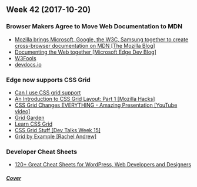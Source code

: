 Week 42 (2017-10-20)
---

### Browser Makers Agree to Move Web Documentation to MDN
- [Mozilla brings Microsoft, Google, the W3C, Samsung together to create cross-browser documentation on MDN [The Mozilla Blog]](https://blog.mozilla.org/blog/2017/10/18/mozilla-brings-microsoft-google-w3c-samsung-together-create-cross-browser-documentation-mdn/)
- [Documenting the Web together [Microsoft Edge Dev Blog]](https://blogs.windows.com/msedgedev/2017/10/18/documenting-web-together-mdn-web-docs/)
- [W3Fools](http://www.w3fools.com/)
- [devdocs.io](http://devdocs.io/)

### Edge now supports CSS Grid
- [Can I use CSS grid support](http://caniuse.com/#feat=css-grid)
- [An Introduction to CSS Grid Layout: Part 1 [Mozilla Hacks]](https://hacks.mozilla.org/2017/10/an-introduction-to-css-grid-layout-part-1/)
- [CSS Grid Changes EVERYTHING - Amazing Presentation [YouTube video]](https://youtu.be/7kVeCqQCxlk)
- [Grid Garden](https://cssgridgarden.com/)
- [Learn CSS Grid](http://learncssgrid.com/)
- [CSS Grid Stuff [Dev Talks Week 15]](https://github.com/paralect/talks/blob/597694ac87985473361235fcbb7edae9bda48262/weeks/week-15/README.md#css-grid-stuff)
- [Grid by Example [Rachel Andrew]](https://gridbyexample.com/)

### Developer Cheat Sheets
- [120+ Great Cheat Sheets for WordPress, Web Developers and Designers](https://www.codeinwp.com/blog/wordpress-cheat-sheets-web-development-design/)

##### [Cover](https://twitter.com/iamdevloper/status/879670791184551941)

